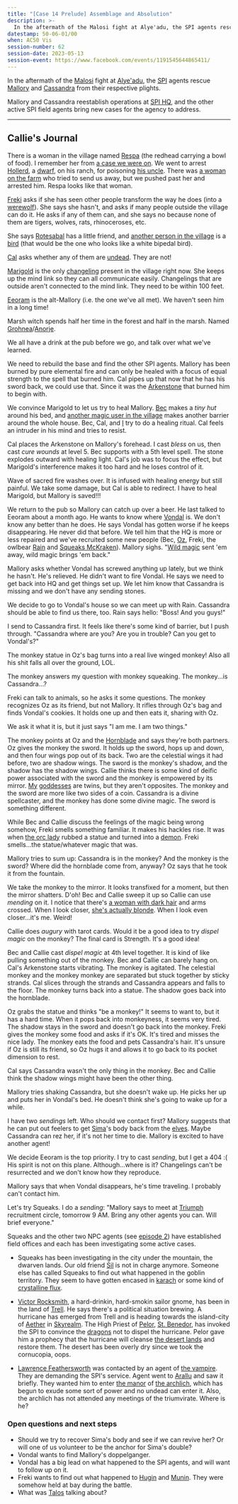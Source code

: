 ```yaml
---
title: "[Case 14 Prelude] Assemblage and Absolution"
description: >-
  In the aftermath of the Malosi fight at Alye'adu, the SPI agents rescue Mallory and Cassandra from their respective plights.
datestamp: 50-06-01/00
when: AC50 Vis
session-number: 62
session-date: 2023-05-13
session-event: https://www.facebook.com/events/1191545644865411/
---
```


In the aftermath of the [Malosi](../orgs/malosi) fight at [Alye'adu](../locales/alyeadu), the [SPI](../orgs/spi) agents rescue [Mallory](../dossiers/mallory) and [Cassandra](../dossiers/cassandra) from their respective plights.

Mallory and Cassandra reestablish operations at [SPI HQ](../locales/spi-hq), and the other active SPI field agents bring new cases for the agency to address.

-------------------------

## Callie's Journal

There is a woman in the village named [Respa](../dossiers/respa-wheatgrinder) (the redhead carrying a bowl of food). I remember her from [a case we were on](case-03). We went to arrest [Hollerd](../dossiers/hollerd-aldrimor), a [dwarf](../creatures/dwarves), on his ranch, for poisoning [his uncle](../dossiers/gurin-aldrimor). There was [a woman on the farm](../dossiers/tasper-ironroot) who tried to send us away, but we pushed past her and arrested him. Respa looks like that woman.

[Freki](../dossiers/freki) asks if she has seen other people transform the way he does (into a [werewolf](../creatures/lycans)). She says she hasn't, and asks if many people outside the village can do it. He asks if any of them can, and she says no because none of them are tigers, wolves, rats, rhinoceroses, etc.

She says [Rotesabal](../dossiers/rotesabal) has a little friend, and [another person in the village](../dossiers/kiwooya) is a [bird](../creatures/aarakocra) (that would be the one who looks like a white bipedal bird).

[Cal](../dossiers/cal) asks whether any of them are [undead](../creatures/undead). They are not!

[Marigold](../dossiers/marigold-cogsworth) is the only [changeling](../creatures/changelings) present in the village right now. She keeps up the mind link so they can all communicate easily. Changelings that are outside aren't connected to the mind link. They need to be within 100 feet.

[Eeoram](../dossiers/eeoram-sufur) is the alt-Mallory (i.e. the one we've all met). We haven't seen him in a long time!

Marsh witch spends half her time in the forest and half in the marsh. Named [Grohnea](../dossiers/grohnea)/[Anorje](../dossiers/anorje-mistral).

We all have a drink at the pub before we go, and talk over what we've learned.

We need to rebuild the base and find the other SPI agents. Mallory has been burned by pure elemental fire and can only be healed with a focus of equal strength to the spell that burned him. Cal pipes up that now that he has his sword back, we could use that. Since it was the [Arkenstone](../relics/arkenstone) that burned him to begin with.

We convince Marigold to let us try to heal Mallory. [Bec](../dossiers/bec) makes a *tiny hut* around his bed, and [another magic user in the village](../dossiers/ayinalef) makes another barrier around the whole house. Bec, Cal, and [I](../dossiers/callie) try to do a healing ritual. Cal feels an intruder in his mind and tries to resist.

Cal places the Arkenstone on Mallory's forehead. I cast *bless* on us, then cast *cure wounds* at level 5. Bec supports with a 5th level spell. The stone explodes outward with healing light. Cal's job was to focus the effect, but Marigold's interference makes it too hard and he loses control of it.

Wave of sacred fire washes over. It is infused with healing energy but still painful. We take some damage, but Cal is able to redirect. I have to heal Marigold, but Mallory is saved!!!

We return to the pub so Mallory can catch up over a beer. He last talked to Eeoram about a month ago. He wants to know where [Vondal](../dossiers/vondal) is. We don't know any better than he does. He says Vondal has gotten worse if he keeps disappearing. He never did that before. We tell him that the HQ is more or less repaired and we've recruited some new people (Bec, [Oz](../dossiers/oz), Freki, the owlbear [Rain](../dossiers/rain) and [Squeaks McKraken](../dossiers/squeaks-mckraken)). Mallory sighs. "[Wild magic](../locales/flux#wild-magic) sent 'em away, wild magic brings 'em back."

Mallory asks whether Vondal has screwed anything up lately, but we think he hasn't. He's relieved. He didn't want to fire Vondal. He says we need to get back into HQ and get things set up. We let him know that Cassandra is missing and we don't have any sending stones.

We decide to go to Vondal's house so we can meet up with Rain. Cassandra should be able to find us there, too. Rain says hello: "Boss! And you guys!"

I send to Cassandra first. It feels like there's some kind of barrier, but I push through. "Cassandra where are you? Are you in trouble? Can you get to Vondal's?"

The monkey statue in Oz's bag turns into a real live winged monkey! Also all his shit falls all over the ground, LOL.

The monkey answers my question with monkey squeaking. The monkey...is Cassandra...?

Freki can talk to animals, so he asks it some questions. The monkey recognizes Oz as its friend, but not Mallory. It rifles through Oz's bag and finds Vondal's cookies. It holds one up and then eats it, sharing with Oz.

We ask it what it is, but it just says "I am me. I am two things."

The monkey points at Oz and the [Hornblade](../relics/cornucopia) and says they're both partners. Oz gives the monkey the sword. It holds up the sword, hops up and down, and then four wings pop out of its back. Two are the celestial wings it had before, two are shadow wings. The sword is the monkey's shadow, and the shadow has the shadow wings. Callie thinks there is some kind of deific power associated with the sword and the monkey is empowered by its mirror. [My](../dossiers/erathis) [goddesses](../dossiers/avandra) are twins, but they aren't opposites. The monkey and the sword are more like two sides of a coin. Cassandra is a divine spellcaster, and the monkey has done some divine magic. The sword is something different. 

While Bec and Callie discuss the feelings of the magic being wrong somehow, Freki smells something familiar. It makes his hackles rise. It was when [the orc lady](../dossiers/andalla) rubbed a statue and turned into a [demon](../creatures/demons). Freki smells...the statue/whatever magic that was.

Mallory tries to sum up: Cassandra is in the monkey? And the monkey is the sword? Where did the hornblade come from, anyway? Oz says that he took it from the fountain.

We take the monkey to the mirror. It looks transfixed for a moment, but then the mirror shatters. D'oh! Bec and Callie sweep it up so Callie can use *mending* on it. I notice that there's [a woman with dark hair](../dossiers/dallah-thaun) and arms crossed. When I look closer, [she's actually blonde](../dossiers/yondalla). When I look even closer...it's me. Weird!

Callie does *augury* with tarot cards. Would it be a good idea to try *dispel magic* on the monkey? The final card is Strength. It's a good idea!

Bec and Callie cast *dispel magic* at 4th level together. It is kind of like pulling something out of the monkey. Bec and Callie can barely hang on. Cal's Arkenstone starts vibrating. The monkey is agitated. The celestial monkey and the monkey monkey are separated but stuck together by sticky strands. Cal slices through the strands and Cassandra appears and falls to the floor. The monkey turns back into a statue. The shadow goes back into the hornblade.

Oz grabs the statue and thinks "be a monkey!" It seems to want to, but it has a hard time. When it pops back into monkeyness, it seems very tired. The shadow stays in the sword and doesn't go back into the monkey. Freki gives the monkey some food and asks if it's OK. It's tired and misses the nice lady. The monkey eats the food and pets Cassandra's hair. It's unsure if Oz is still its friend, so Oz hugs it and allows it to go back to its pocket dimension to rest.

Cal says Cassandra wasn't the only thing in the monkey. Bec and Callie think the shadow wings might have been the other thing.

Mallory tries shaking Cassandra, but she doesn't wake up. He picks her up and puts her in Vondal's bed. He doesn't think she's going to wake up for a while.

I have two *sendings* left. Who should we contact first? Mallory suggests that he can put out feelers to get [Sima](../dossiers/sima)'s body back from the [elves](../creatures/elves). Maybe Cassandra can rez her, if it's not her time to die. Mallory is excited to have another agent!

We decide Eeoram is the top priority. I try to cast *sending*, but I get a 404 :( His spirit is not on this plane. Although...where is it? Changelings can't be resurrected and we don't know how they reproduce.

Mallory says that when Vondal disappears, he's time traveling. I probably can't contact him.

Let's try Squeaks. I do a *sending*: "Mallory says to meet at [Triumph](../locales/triumph) recruitment circle, tomorrow 9 AM. Bring any other agents you can. Will brief everyone."

Squeaks and the other two NPC agents (see [episode 2](../events/case-02)) have established field offices and each has been investigating some active cases.

- Squeaks has been investigating in the city under the mountain, the dwarven lands. Our old friend [Sil](../dossiers/sil-aldrimor) is not in charge anymore. Someone else has called Squeaks to find out what happened in the goblin territory. They seem to have gotten encased in [karach](../relics/karach) or some kind of [crystalline flux](../locales/flux#crystalline-flux).

- [Victor Rocksmith](../dossiers/victor-rocksmith), a hard-drinkin, hard-smokin sailor gnome, has been in the land of [Trell](../locales/trell). He says there's a political situation brewing. A hurricane has emerged from Trell and is heading towards the island-city of [Aether](../locales/aether) in [Skyrealm](../locales/skyrealm). The High Priest of [Pelor](../dossiers/pelor), [St. Benedor](../dossiers/benedor), has invoked the SPI to convince the [dragons](../creatures/dragons) not to dispel the hurricane. Pelor gave him a prophecy that the hurricane will cleanse [the desert lands](../locales/desert) and restore them. The desert has been overly dry since we took the cornucopia, oops.

- [Lawrence Feathersworth](../dossiers/lawrence-feathersworth) was contacted by an agent of [the vampire](../dossiers/cronus). They are demanding the SPI's service. Agent went to [Arallu](../locales/arallu) and saw it briefly. They wanted him to enter [the manor](../locales/evershroud-manor) of [the archlich](../dossiers/timor-invictus), which has begun to exude some sort of power and no undead can enter it. Also, the archlich has not attended any meetings of the triumvirate. Where is he?

### Open questions and next steps

- Should we try to recover Sima's body and see if we can revive her? Or will one of us volunteer to be the anchor for Sima's double?
- Vondal wants to find Mallory's doppelganger.
- Vondal has a big lead on what happened to the SPI agents, and will want to follow up on it.
- Freki wants to find out what happened to [Hugin](../dossiers/hugin) and [Munin](../dossiers/munin). They were somehow held at bay during the battle.
- What was [Talos](../dossiers/talos) talking about?
